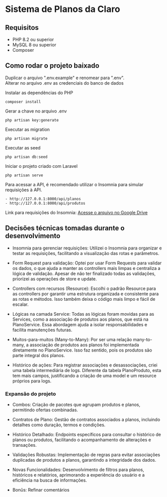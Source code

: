 # Sistema de Planos da Claro

## Requisitos

* PHP 8.2 ou superior
* MySQL 8 ou superior
* Composer

## Como rodar o projeto baixado

Duplicar o arquivo ".env.example" e renomear para ".env".<br>
Alterar no arquivo .env as credenciais do banco de dados<br>

Instalar as dependências do PHP
```
composer install
```

Gerar a chave no arquivo .env
```
php artisan key:generate
```

Executar as migration
```
php artisan migrate
```

Executar as seed
```
php artisan db:seed
```

Iniciar o projeto criado com Laravel
```
php artisan serve
```

Para acessar a API, é recomendado utilizar o Insomnia para simular requisições à API.
```
- http://127.0.0.1:8000/api/planos
- http://127.0.0.1:8000/api/produtos

```

Link para requisições do Insomnia: [Acesse o arquivo no Google Drive](https://drive.google.com/file/d/1rYcFH5UFg_UmCImRvaO9wpKHP5h-Nj0s/view?usp=sharing)

## Decisões técnicas tomadas durante o desenvolvimento

* Insomnia para gerenciar requisições: Utilizei o Insomnia para organizar e testar as requisições, facilitando a visualização das rotas e parâmetros.

* Form Request para validação: Optei por usar Form Requests para validar os dados, o que ajuda a manter as controllers mais limpas e centraliza a lógica de validação. Apesar de não ter finalizado todas as validações, priorizei as operações de store e update.

* Controllers com recursos (Resource): Escolhi o padrão Resource para as controllers por garantir uma estrutura organizada e consistente para as rotas e métodos. Isso também deixa o código mais limpo e fácil de escalar.

* Lógicas na camada Service: Todas as lógicas foram movidas para as Services, como a associação de produtos aos planos, que está na PlanoService. Essa abordagem ajuda a isolar responsabilidades e facilita manutenções futuras.

* Muitos-para-muitos (Many-to-Many): Por ser uma relação many-to-many, a associação de produtos aos planos foi implementada diretamente no PlanoService. Isso faz sentido, pois os produtos são parte integral dos planos.

* Histórico de ações: Para registrar associações e desassociações, criei uma tabela intermediária de logs. Diferente da tabela PlanoProduto, esta tem mais campos, justificando a criação de uma model e um resource próprios para logs.

### Expansão do projeto

* Combos: Criação de pacotes que agrupam produtos e planos, permitindo ofertas combinadas.

* Contratos de Plano: Gestão de contratos associados a planos, incluindo detalhes como duração, termos e condições.

* Histórico Detalhado: Endpoints específicos para consultar o histórico de planos ou produtos, facilitando o acompanhamento de alterações e transações.

* Validações Robustas: Implementação de regras para evitar associações duplicadas de produtos a planos, garantindo a integridade dos dados.

* Novas Funcionalidades: Desenvolvimento de filtros para planos, históricos e relatórios, aprimorando a experiência do usuário e a eficiência na busca de informações.

* Bonûs: Refinar comentários
